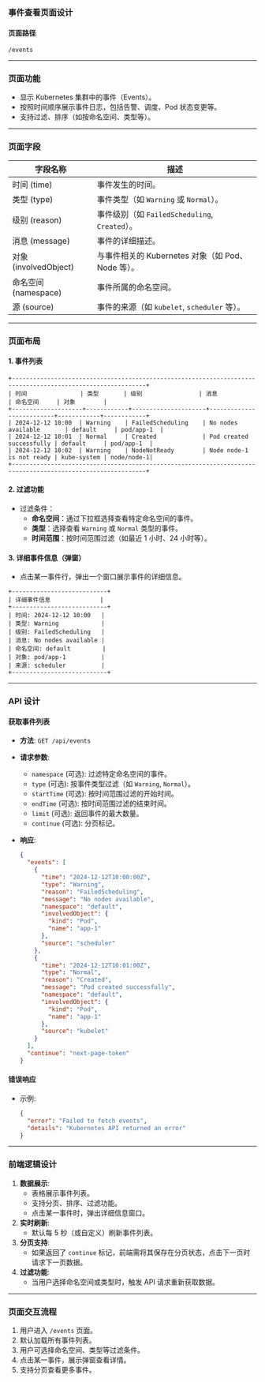 ### **事件查看页面设计**

#### **页面路径**

```
/events
```

------

### **页面功能**

- 显示 Kubernetes 集群中的事件（Events）。
- 按照时间顺序展示事件日志，包括告警、调度、Pod 状态变更等。
- 支持过滤、排序（如按命名空间、类型等）。

------

### **页面字段**

| 字段名称                | 描述                                     |
|---------------------|----------------------------------------|
| 时间 (time)           | 事件发生的时间。                               |
| 类型 (type)           | 事件类型（如 `Warning` 或 `Normal`）。          |
| 级别 (reason)         | 事件级别（如 `FailedScheduling`, `Created`）。 |
| 消息 (message)        | 事件的详细描述。                               |
| 对象 (involvedObject) | 与事件相关的 Kubernetes 对象（如 Pod、Node 等）。    |
| 命名空间 (namespace)    | 事件所属的命名空间。                             |
| 源 (source)          | 事件的来源（如 `kubelet`, `scheduler` 等）。     |

------

### **页面布局**

#### **1. 事件列表**

```less
+------------------------------------------------------------------------------------------------------------+
| 时间               | 类型       | 级别                | 消息                     | 命名空间     | 对象        |
+--------------------+------------+---------------------+--------------------------+------------+------------+
| 2024-12-12 10:00  | Warning    | FailedScheduling    | No nodes available       | default     | pod/app-1  |
| 2024-12-12 10:01  | Normal     | Created             | Pod created successfully | default     | pod/app-1  |
| 2024-12-12 10:02  | Warning    | NodeNotReady        | Node node-1 is not ready | kube-system | node/node-1|
+------------------------------------------------------------------------------------------------------------+
```

#### **2. 过滤功能**

- 过滤条件：
    - **命名空间**：通过下拉框选择查看特定命名空间的事件。
    - **类型**：选择查看 `Warning` 或 `Normal` 类型的事件。
    - **时间范围**：按时间范围过滤（如最近 1 小时、24 小时等）。

#### **3. 详细事件信息（弹窗）**

- 点击某一事件行，弹出一个窗口展示事件的详细信息。

```less
+---------------------------+
| 详细事件信息              |
+---------------------------+
| 时间: 2024-12-12 10:00   |
| 类型: Warning            |
| 级别: FailedScheduling   |
| 消息: No nodes available |
| 命名空间: default         |
| 对象: pod/app-1          |
| 来源: scheduler          |
+---------------------------+
```

------

### **API 设计**

#### **获取事件列表**

- **方法**: `GET /api/events`

- **请求参数**:

    - `namespace` (可选): 过滤特定命名空间的事件。
    - `type` (可选): 按事件类型过滤（如 `Warning`, `Normal`）。
    - `startTime` (可选): 按时间范围过滤的开始时间。
    - `endTime` (可选): 按时间范围过滤的结束时间。
    - `limit` (可选): 返回事件的最大数量。
    - `continue` (可选): 分页标记。

- **响应**:

  ```json
  {
    "events": [
      {
        "time": "2024-12-12T10:00:00Z",
        "type": "Warning",
        "reason": "FailedScheduling",
        "message": "No nodes available",
        "namespace": "default",
        "involvedObject": {
          "kind": "Pod",
          "name": "app-1"
        },
        "source": "scheduler"
      },
      {
        "time": "2024-12-12T10:01:00Z",
        "type": "Normal",
        "reason": "Created",
        "message": "Pod created successfully",
        "namespace": "default",
        "involvedObject": {
          "kind": "Pod",
          "name": "app-1"
        },
        "source": "kubelet"
      }
    ],
    "continue": "next-page-token"
  }
  ```

#### **错误响应**

- 示例:

  ```json
  {
    "error": "Failed to fetch events",
    "details": "Kubernetes API returned an error"
  }
  ```

------

### **前端逻辑设计**

1. **数据展示**:
    - 表格展示事件列表。
    - 支持分页、排序、过滤功能。
    - 点击某一事件时，弹出详细信息窗口。
2. **实时刷新**:
    - 默认每 5 秒（或自定义）刷新事件列表。
3. **分页支持**:
    - 如果返回了 `continue` 标记，前端需将其保存在分页状态，点击下一页时请求下一页数据。
4. **过滤功能**:
    - 当用户选择命名空间或类型时，触发 API 请求重新获取数据。

------

### **页面交互流程**

1. 用户进入 `/events` 页面。
2. 默认加载所有事件列表。
3. 用户可选择命名空间、类型等过滤条件。
4. 点击某一事件，展示弹窗查看详情。
5. 支持分页查看更多事件。